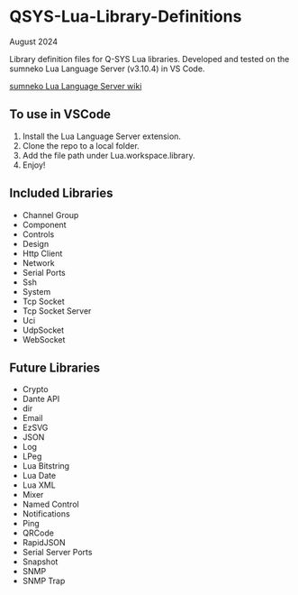 # QSYS-Lua-Library-Definitions

August 2024

Library definition files for Q-SYS Lua libraries. Developed and tested on the sumneko Lua Language Server (v3.10.4) in VS Code.

[sumneko Lua Language Server wiki](https://luals.github.io/wiki/annotations/)

## To use in VSCode

1. Install the Lua Language Server extension.
2. Clone the repo to a local folder.
3. Add the file path under Lua.workspace.library.
4. Enjoy!

## Included Libraries

- Channel Group
- Component
- Controls
- Design
- Http Client
- Network
- Serial Ports
- Ssh
- System
- Tcp Socket
- Tcp Socket Server
- Uci
- UdpSocket
- WebSocket

## Future Libraries

- Crypto
- Dante API
- dir
- Email
- EzSVG
- JSON
- Log
- LPeg
- Lua Bitstring
- Lua Date
- Lua XML
- Mixer
- Named Control
- Notifications
- Ping
- QRCode
- RapidJSON
- Serial Server Ports
- Snapshot
- SNMP
- SNMP Trap